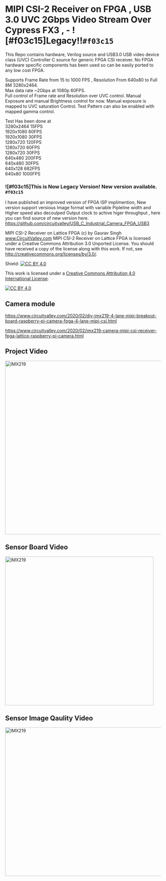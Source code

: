 # MIPI CSI-2 Receiver on FPGA , USB 3.0 UVC 2Gbps Video Stream Over Cypress FX3 , - ![#f03c15]Legacy!!`#f03c15`


This Repo contains hardware, Verilog source and USB3.0 USB video device class (UVC) Controller C source for generic FPGA CSI receiver. No FPGA hardware specific components has been used so can be easily ported to any low cost FPGA. 

Supports Frame Rate from 15 to 1000 FPS , Resolution From 640x80 to Full 8M 3280x2464.<br>
Max data rate ~2Gbps at 1080p 60FPS. <br>
Full control of Frame rate and Resolution over UVC control. Manual Exposure and manual Brightness control for now. Manual exposure is mapped to UVC saturation Control. Test Pattern can also be enabled with mapped gamma control. 

Test Has been done at</br>
3280x2464 15FPS</br>
1920x1080 60FPS</br>
1920x1080 30FPS</br>
1280x720  120FPS</br>
1280x720  60FPS</br>
1280x720  30FPS</br>
640x480   200FPS</br>
640x480   30FPS</br>
640x128   682FPS</br>
640x80    1000FPS</br>

### ![#f03c15]This is Now Legacy Version! New version available. `#f03c15`
I have published an improved version of FPGA ISP implimention, New version support versious Image format with variable Pipleline width and Higher speed also decoulped Output clock to achive higer throughput , here you can find source of new version here. 
https://github.com/circuitvalley/USB_C_Industrial_Camera_FPGA_USB3

MIPI CSI-2 Receiver on Lattice FPGA (c) by Gaurav Singh www.CircuitValley.com
MIPI CSI-2 Receiver on Lattice FPGA is licensed under a
Creative Commons Attribution 3.0 Unported License.
You should have received a copy of the license along with this
work.  If not, see <http://creativecommons.org/licenses/by/3.0/>.

Shield: [![CC BY 4.0][cc-by-shield]][cc-by]

This work is licensed under a [Creative Commons Attribution 4.0 International
License][cc-by].

[![CC BY 4.0][cc-by-image]][cc-by]

[cc-by]: http://creativecommons.org/licenses/by/4.0/
[cc-by-image]: https://i.creativecommons.org/l/by/4.0/88x31.png
[cc-by-shield]: https://img.shields.io/badge/License-CC%20BY%204.0-lightgrey.svg

## Camera module 

https://www.circuitvalley.com/2020/02/diy-imx219-4-lane-mipi-breakout-board-raspberry-pi-camera-fpga-4-lane-mipi-csi.html

https://www.circuitvalley.com/2020/02/imx219-camera-mipi-csi-receiver-fpga-lattice-raspberry-pi-camera.html




## Project Video
<a href="https://www.youtube.com/watch?v=HxytsTGWODs">
<img src="https://raw.githubusercontent.com/circuitvalley/mipi_csi_receiver_FPGA/master/Hardware/Lattice%20MachXO3%20USB3%20FX3%20Interface%20Board/diy_imx219_mipi_csi_camera_fpga_machxo3lf.JPG" alt="IMX219" width="830" height="560">
</a>



## Sensor Board Video 
<a href="https://www.youtube.com/watch?v=GFmE3KYa5zs">
<img src="https://raw.githubusercontent.com/circuitvalley/mipi_csi_receiver_FPGA/master/Hardware/IMX219/diy_imx219_board_4_lane_mipi_csi_raspberrypi_camera_fpga_mipi_csi%20(3)%20(1).JPG " alt="IMX219" width="480" height="480">
</a>


## Sensor Image Qaulity Video 

<a href="https://www.youtube.com/watch?v=uRaHXo-Zu90">
<img src="https://github.com/circuitvalley/mipi_csi_receiver_FPGA/blob/master/Hardware/Lattice%20MachXO3%20USB3%20FX3%20Interface%20Board/Full_frame_imx219_image.png" alt="IMX219" width="640" height="480">
</a>

